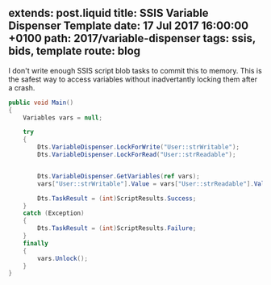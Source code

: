 extends: post.liquid
title: SSIS Variable Dispenser Template
date: 17 Jul 2017 16:00:00 +0100
path: 2017/variable-dispenser
tags: ssis, bids, template
route: blog
---

I don't write enough SSIS script blob tasks to commit this to memory. This is the safest way to access variables without inadvertantly locking them after a crash.

```C#
public void Main()
{
	Variables vars = null;

	try
	{
		Dts.VariableDispenser.LockForWrite("User::strWritable");
		Dts.VariableDispenser.LockForRead("User::strReadable");


		Dts.VariableDispenser.GetVariables(ref vars);
		vars["User::strWritable"].Value = vars["User::strReadable"].Value.ToString();

		Dts.TaskResult = (int)ScriptResults.Success;
	}
	catch (Exception)
	{
		Dts.TaskResult = (int)ScriptResults.Failure;
	}
	finally
	{
		vars.Unlock();
	}
}
```

